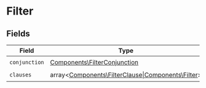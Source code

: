 # Filter


## Fields

| Field                                                                                  | Type                                                                                   | Required                                                                               | Description                                                                            |
| -------------------------------------------------------------------------------------- | -------------------------------------------------------------------------------------- | -------------------------------------------------------------------------------------- | -------------------------------------------------------------------------------------- |
| `conjunction`                                                                          | [Components\FilterConjunction](../../Models/Components/FilterConjunction.md)           | :heavy_check_mark:                                                                     | N/A                                                                                    |
| `clauses`                                                                              | array<[Components\FilterClause\|Components\Filter](../../Models/Components/Clauses.md)> | :heavy_check_mark:                                                                     | N/A                                                                                    |
